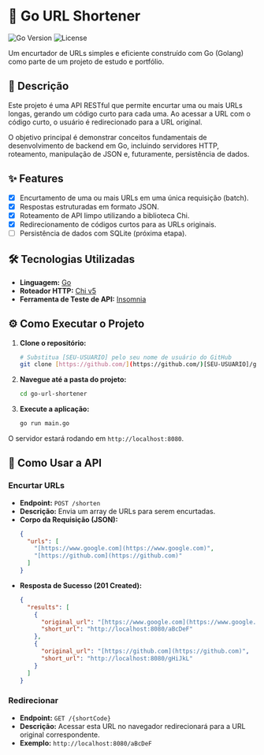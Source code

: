 # 🚀 Go URL Shortener

![Go Version](https://img.shields.io/badge/Go-1.22%2B-blue.svg)
![License](https://img.shields.io/badge/License-MIT-green.svg)

Um encurtador de URLs simples e eficiente construído com Go (Golang) como parte de um projeto de estudo e portfólio.

## 📄 Descrição

Este projeto é uma API RESTful que permite encurtar uma ou mais URLs longas, gerando um código curto para cada uma. Ao acessar a URL com o código curto, o usuário é redirecionado para a URL original.

O objetivo principal é demonstrar conceitos fundamentais de desenvolvimento de backend em Go, incluindo servidores HTTP, roteamento, manipulação de JSON e, futuramente, persistência de dados.

## ✨ Features

- [x] Encurtamento de uma ou mais URLs em uma única requisição (batch).
- [x] Respostas estruturadas em formato JSON.
- [x] Roteamento de API limpo utilizando a biblioteca Chi.
- [x] Redirecionamento de códigos curtos para as URLs originais.
- [ ] Persistência de dados com SQLite (próxima etapa).

## 🛠️ Tecnologias Utilizadas

- **Linguagem:** [Go](https://go.dev/)
- **Roteador HTTP:** [Chi v5](https://github.com/go-chi/chi)
- **Ferramenta de Teste de API:** [Insomnia](https://insomnia.rest/)

## ⚙️ Como Executar o Projeto

1.  **Clone o repositório:**

    ```bash
    # Substitua [SEU-USUARIO] pelo seu nome de usuário do GitHub
    git clone [https://github.com/](https://github.com/)[SEU-USUARIO]/go-url-shortener.git
    ```

2.  **Navegue até a pasta do projeto:**

    ```bash
    cd go-url-shortener
    ```

3.  **Execute a aplicação:**
    ```bash
    go run main.go
    ```

O servidor estará rodando em `http://localhost:8080`.

## 📡 Como Usar a API

### Encurtar URLs

- **Endpoint:** `POST /shorten`
- **Descrição:** Envia um array de URLs para serem encurtadas.
- **Corpo da Requisição (JSON):**
  ```json
  {
    "urls": [
      "[https://www.google.com](https://www.google.com)",
      "[https://github.com](https://github.com)"
    ]
  }
  ```
- **Resposta de Sucesso (201 Created):**
  ```json
  {
    "results": [
      {
        "original_url": "[https://www.google.com](https://www.google.com)",
        "short_url": "http://localhost:8080/aBcDeF"
      },
      {
        "original_url": "[https://github.com](https://github.com)",
        "short_url": "http://localhost:8080/gHiJkL"
      }
    ]
  }
  ```

### Redirecionar

- **Endpoint:** `GET /{shortCode}`
- **Descrição:** Acessar esta URL no navegador redirecionará para a URL original correspondente.
- **Exemplo:** `http://localhost:8080/aBcDeF`
